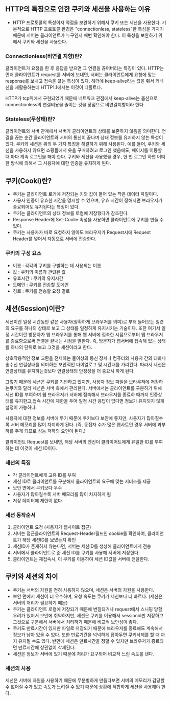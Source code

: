 ## HTTP의 특징으로 인한 쿠키와 세션을 사용하는 이유

- HTTP 프로토콜의 특성이자 약점을 보완하기 위해서 쿠키 또는 세션을 사용한다.
기본적으로 HTTP 프로토콜 환경은 "connectionless, stateless"한 특성을 가지기 때문에 
서버는 클라이언트가 누구인지 매번 확인해야 한다. 이 특성을 보완하기 위해서 쿠키와 세션을 사용한다.



### Connectionless(비연결 지향)란?


클라이언트가 요청을 한 후 응답을 받으면 그 연결을 끊어버리는 특징이 있다.
HTTP는 먼저 클라이언트가 request를 서버에 보내면, 서버는 클라이언트에게 요청에 맞는 response를 보내고 
접속을 끊는 특성이 있다. 헤더에 keep-alive라는 값을 줘서 커넥션을 재활용하는데 HTTP1.1에서는 이것이 디폴트다.


HTTP가 tcp위에서 구현되었기 때문에 네트워크 관점에서 keep-alive는 옵션으로 connectionless의 연결비용을 줄이는 
것을 장점으로 비연결지향이라 한다.






### Stateless(무상태)란?


클라이언트와 서버 관계에서 서버가 클라이언트의 상태를 보존하지 않음을 의미한다.
연결을 끊는 순간 클라이언트와 서버의 통신이 끝나며 상태 정보를 유지하지 않는 특성이 있다.
쿠키와 세션은 위의 두 가지 특징을 해결하기 위해 사용된다. 예를 들어, 쿠키와 세션을 사용하지 않으면 쇼핑몰에서 
옷을 구매하려고 로그인 했음에도, 페이지를 이동할 때 마다 계속 로그인을 해야 한다.
쿠키와 세션을 사용했을 경우, 한 번 로그인 하면 어떠한 방식에 의해서 그 사용자에 대한 인증을 유지하게 된다.




## 쿠키(Cooki)란?
- 쿠키는 클라이언트 로커에 저장되는 키와 값이 들어 있는 작은 데이터 파일이다.
- 사용자 인증이 유효한 시간을 명시할 수 있으며, 유효 시간이 정해지면 브라우저가 종료되어도 유지된다는 특징이 있다.
- 쿠키는 클라이언트의 상태 정보를 로컬에 저장했다가 참조한다.
- Response Header에 Set-Coolie 속성을 사용하면 클라이언트에 쿠키를 만들 수 있다.
- 쿠키는 사용자가 따로 요청하지 않아도 브라우저가 Request시에 Request Header를 넣어서 자동으로 서버에 전송한다.


### 쿠키의 구성 요소
- 이름 : 각각의 쿠키를 구별하는 데 사용되는 이름
- 값 : 쿠키의 이름과 관련된 값
- 유효시간 : 쿠키의 유지시간
- 도메인 : 쿠키를 전송할 도메인
- 경로 : 쿠키를 전송할 요청 결로



## 세션(Session)이란?
세션이란 일정 시간동안 같은 사용자(정확하게 브라우저를 의미)로 부터 들어오는 일련의 요구를 하나의 상태로 
보고 그 상태를 일정하게 유지시키는 기술이다. 또한 여기서 일정 시간이란 방문자가 웹 브라우저를 통해 웹 서버에
접속한 시점으로부터 웹 브라우저를 종료함으로써 연결을 끝내는 시점을 말한다. 즉, 방문자가 웹서버에 접속해 있는 
상태를 하나의 단위로 보고 그것을 세션이라고 한다. 


상호작용적인 정보 교환을 전제하는 둘이상의 통신 장치나 컴퓨터와 사용자 간의 대화나 송수신 연결상태를 의미하는 
보안적인 다이얼로그 및 시간대를 가리킨다. 따라서 세션은 연결상태를 유지하는것보다 연결상태의 안정성을 더 중요시 하게 된다.


그렇기 때문에 세션은 쿠키를 기반하고 있지만, 사용자 정보 파일을 브라우저에 저장하는쿠키와 달리 세션은 서버 측에서 관리한다. 
서버에서는 클라이언트를 구분하기 위해 세션 ID를 부여하며 웹 브라우저가 서버에 접속해서 브라우저를 종료하 때까지 인증상태를 
유지한고,접속 시간에 제한을 두어 일정 시간 응답이 없다면 정보가 유지되지 않게 설정이 가능하다.


사용자에 대한 정보를 서버에 두기 때문에 쿠키보다 보안에 좋지만, 사용자가 많아질수록 서버 메모리를 많이 차지하게 된다. 
(즉, 동접자 수가 많은 웹사트인 경우 서버에 과부하를 주게 되므로 성능 저하의 요인이 된다.)


클라이언트 Request를 보내면, 해당 서버의 엔진이 클라이어트에게 유일한 ID를 부여하는 데 이것이 세션 ID이다.




### 세션의 특징
- 각 클라이언트에게 고유 ID를 부여
- 세션 ID로 클라이언트를 구분해서 클라이언트의 요구에 맞는 서비스를 제공
- 보안 면에서 쿠키보다 우수
- 사용자가 많아질수록 서버 메모리를 많이 차지하게 됨
- 저장 데이터에 제한이 없다.


### 세션 동작순서
1. 클라이언트 요청 (사용자가 웹사이트 접근)
2. 서버는 접근클라이언트의 Request-Header필드인 cookie를 확인하여, 클라이언트가 해당 세션ID를 보냈는지 확인
3. 세션ID가 존재하지 않는다면, 서버는 세션ID를 생성해 클라이언트에게 전송
4. 서버에서 클라이언트로 준 세션 ID를 쿠키를 사용해 서버에 저장한다.
5. 클라이언트는 재접속시, 이 쿠키를 이용하여 세션 ID값을 서버에 전달한다.





## 쿠키와 세션의 차이
- 쿠키는 서버의 자원을 전혀 사용하지 않으며, 세션은 서버의 자원을 사용한다.
- 보안 면에서 세션이 더 우수하며, 요청 속도는 쿠키가 세션보다 더 빠르다.
   (세션은 서버의 처리가 필요하기 때문)
- 쿠키는 클라이언트 로컬에 저장되기 때문에 변질되거나 request에서 스니핑 당할 우려가 있어서 
  보안에 취약하지만, 세션은 쿠키를 이용해서 sessionid만 저장하고 그것으로 구분해서 서버에서 
  처리하기 때문에 비교적 보안성이 좋다.
- 쿠키도 만료시간이 있지만 파일로 저장되기 때문에 브라우저를 종료해도 계속해서 정보가 남아 있을 
  수 있다. 또한 만료기간을 넉넉하게 잡아두면 쿠키삭제를 할 때 까지 유지될 수도 있다. 반면에 세션은 
  만료시간을 정할 수 있지만 브라우저가 종료되면 만료시간에 상관없이 삭제된다.
- 세션은 정보가 서버에 있기 때문에 처리가 요구되어 비교적 느린 속도를 낸다.



### 세션의 사용 

세션은 서버에 자원을 사용하기 때문에 무분별하게 만들다보면 서버의 메모리가 감당할 수 없어질 수가 있고 속도가 느려질 수 있기 때문에 상황에 적합하게 세션을 사용해야 한다.

